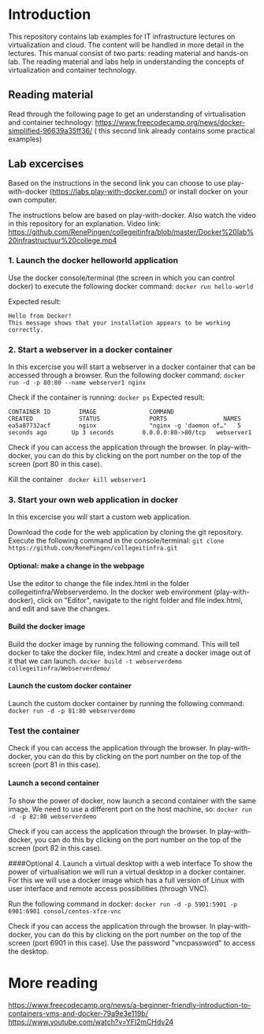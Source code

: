 # Introduction
This repository contains lab examples for IT infrastructure lectures on virtualization and cloud. The content will be handled in more detail in the lectures. This manual consist of two parts: reading material and hands-on lab. The reading material and labs help in understanding the concepts of virtualization and container technology.

## Reading material
Read through the following page to get an understanding of virtualisation and container technology:
https://www.freecodecamp.org/news/docker-simplified-96639a35ff36/ ( this second link already contains some practical examples)

## Lab excercises
Based on the instructions in the second link you can choose to use play-with-docker (https://labs.play-with-docker.com/) or install docker on your own computer.

The instructions below are based on play-with-docker. Also watch the video in this repository for an explanation.
Video link:
https://github.com/RenePingen/collegeitinfra/blob/master/Docker%20lab%20infrastructuur%20college.mp4

### 1. Launch the docker helloworld application

Use the docker console/terminal (the screen in which you can control docker) to execute the following docker command:
```docker run hello-world```

Expected result:
```
Hello from Docker!
This message shows that your installation appears to be working correctly.
```
### 2. Start a webserver in a docker container
In this excercise you will start a webserver in a docker container that can be accessed through a browser. 
Run the following docker command:
```docker run -d -p 80:80 --name webserver1 nginx```

Check if the container is running:
```docker ps```
Expected result:
```
CONTAINER ID        IMAGE               COMMAND                  CREATED             STATUS              PORTS                NAMES
ea5a87732acf        nginx               "nginx -g 'daemon of…"   5 seconds ago       Up 3 seconds        0.0.0.0:80->80/tcp   webserver1
```

Check if you can access the application through the browser. In play-with-docker, you can do this by clicking on the port number on the top of the screen (port 80 in this case).

Kill the container
``` docker kill webserver1```

### 3. Start your own web application in docker
In this excercise you will start a custom web application.

Download the code for the web application by cloning the git repository. Execute the following command in the console/terminal:
```git clone https://github.com/RenePingen/collegeitinfra.git ```

#### Optional: make a change in the webpage
Use the editor to change the file index.html in the folder collegeitinfra/Webserverdemo. In the docker web environment (play-with-docker), click on "Editor", navigate to the right folder and file index.html, and edit and save the changes.

#### Build the docker image
Build the docker image by running the following command. This will tell docker to take the docker file, index.html and create a docker image out of it that we can launch.
```docker build -t webserverdemo collegeitinfra/Webserverdemo/```

#### Launch the custom docker container
Launch the custom docker container by running the following command:
```docker run -d -p 81:80 webserverdemo```

### Test the container
Check if you can access the application through the browser. In play-with-docker, you can do this by clicking on the port number on the top of the screen (port 81 in this case).

#### Launch a second container
To show the power of docker, now launch a second container with the same image. We need to use a different port on the host machine, so:
```docker run -d -p 82:80 webserverdemo```

Check if you can access the application through the browser. In play-with-docker, you can do this by clicking on the port number on the top of the screen (port 82 in this case).

####Optional 4. Launch a virtual desktop with a web interface
To show the power of virtualisation we will run a virtual desktop in a docker container. For this we will use a docker image which has a full version of Linux with user interface and remote access possibilities (through VNC).

Run the following command in docker:
``` docker run -d -p 5901:5901 -p 6901:6901 consol/centos-xfce-vnc ```

Check if you can access the application through the browser. In play-with-docker, you can do this by clicking on the port number on the top of the screen (port 6901 in this case). Use the password "vncpassword" to access the desktop.


# More reading
https://www.freecodecamp.org/news/a-beginner-friendly-introduction-to-containers-vms-and-docker-79a9e3e119b/
https://www.youtube.com/watch?v=YFl2mCHdv24




